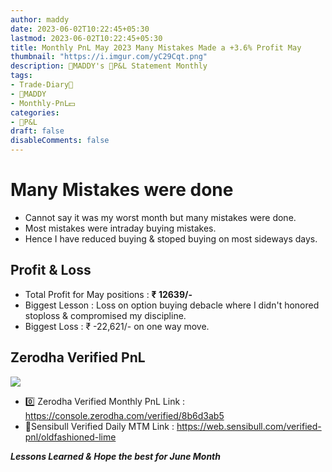 ```yaml
---
author: maddy
date: 2023-06-02T10:22:45+05:30
lastmod: 2023-06-02T10:22:45+05:30
title: Monthly PnL May 2023 Many Mistakes Made a +3.6% Profit May
thumbnail: "https://i.imgur.com/yC29Cqt.png"
description: 🧔MADDY's 💸P&L Statement Monthly
tags:
- Trade-Diary📗
- 🧔MADDY
- Monthly-PnL💵 
categories: 
- 💸P&L
draft: false
disableComments: false
---
```

# Many Mistakes were done

- Cannot say it was my worst month but many mistakes were done.
- Most mistakes were intraday buying mistakes.
- Hence I have reduced buying & stoped buying on most sideways days.

## Profit & Loss

- Total Profit for May positions : **₹ 12639/-**
- Biggest Lesson : Loss on option buying debacle where I didn't honored stoploss & compromised my discipline.
- Biggest Loss : ₹ -22,621/- on one way move.

## Zerodha Verified PnL

![](https://i.imgur.com/yC29Cqt.png)

- 0️⃣ Zerodha Verified Monthly PnL Link : https://console.zerodha.com/verified/8b6d3ab5 
- 🐄Sensibull Verified Daily MTM Link : https://web.sensibull.com/verified-pnl/oldfashioned-lime

***Lessons Learned & Hope the best for June Month***